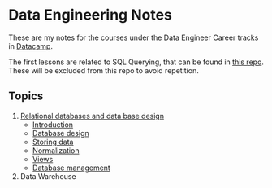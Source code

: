 # Data Engineering Notes

These are my notes for the courses under the Data Engineer Career tracks
in [Datacamp](https://app.datacamp.com).

The first lessons are related to SQL Querying, that can be found
in [this repo](https://github.com/GSntna/sql_datacamp/). These
will be excluded from this repo to avoid repetition.

## Topics

1. [Relational databases and data base design](https://github.com/GSntna/data_engineering/blob/main/01-Databases.md)
   * [Introduction](https://github.com/GSntna/data_engineering/blob/main/01-Databases.md#Introduction)
   * [Database design](https://github.com/GSntna/data_engineering/blob/main/01-Databases.md#Database-design)
   * [Storing data](https://github.com/GSntna/data_engineering/blob/main/01-Databases.md#Storing-data)
   * [Normalization](https://github.com/GSntna/data_engineering/blob/main/01-Databases.md#Normalization)
   * [Views](https://github.com/GSntna/data_engineering/blob/main/01-Databases.md#Views)
   * [Database management](https://github.com/GSntna/data_engineering/blob/main/01-Databases.md#Database-management)
2. Data Warehouse